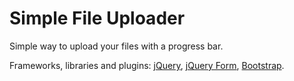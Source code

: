 # Simple File Uploader

Simple way to upload your files with a progress bar.

Frameworks, libraries and plugins: [jQuery](https://jquery.com/), [jQuery Form](http://malsup.com/jquery/form/), [Bootstrap](https://getbootstrap.com/).